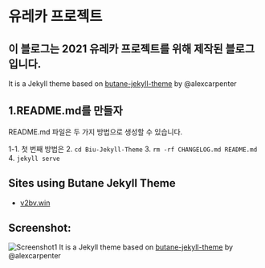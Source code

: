 # 유레카 프로젝트
## 이 블로그는 2021 유레카 프로젝트를 위해 제작된 블로그입니다.
It is a Jekyll theme based on [butane-jekyll-theme](https://github.com/alexcarpenter/butane-jekyll-theme) by @alexcarpenter

## 1.README.md를 만들자
README.md 파일은 두 가지 방법으로 생성할 수 있습니다.

1-1. 첫 번째 방법은 
2. `cd Biu-Jekyll-Theme`
3. `rm -rf CHANGELOG.md README.md`
4. `jekyll serve`

## Sites using Butane Jekyll Theme
- [v2bv.win](https://v2bv.win)

## Screenshot:
![Screenshot1](https://img.vim-cn.com/0b/dbf27e6ce44cf17afe049e5420a883bedf53c0.jpg)
It is a Jekyll theme based on [butane-jekyll-theme](https://github.com/alexcarpenter/butane-jekyll-theme) by @alexcarpenter
